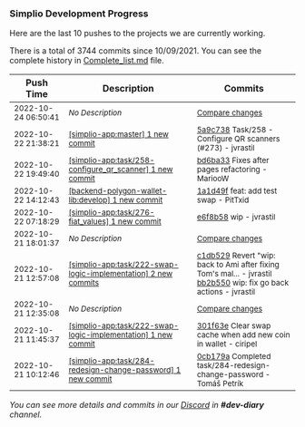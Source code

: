 
### Simplio Development Progress

Here are the last 10 pushes to the projects we are currently working.

There is a total of 3744 commits since 10/09/2021. You can see the complete history in
 [Complete_list.md](Complete_list.md) file.

| Push Time | Description | Commits |
| --- | --- | --- |
| <sub>2022-10-24 06:50:41</sub> | <sub>_No Description_</sub> | <sub>[Compare changes](https://github.com/SimplioOfficial/simplio-app/compare/e6f8b5841bc3...30e7666936f6)</sub> |
| <sub>2022-10-22 21:38:21</sub> | <sub>[[simplio-app:master] 1 new commit](https://github.com/SimplioOfficial/simplio-app/commit/5a9c73823a3bebe927f53d13332a42a0d6c92364)</sub> | <sub>[5a9c738](https://github.com/SimplioOfficial/simplio-app/commit/5a9c73823a3bebe927f53d13332a42a0d6c92364) Task/258 - Configure QR scanners (#273) - jvrastil</sub> |
| <sub>2022-10-22 19:49:40</sub> | <sub>[[simplio-app:task/258\-configure\_qr\_scanner] 1 new commit](https://github.com/SimplioOfficial/simplio-app/commit/bd6ba33b6c321a28d6895eb0607c7385a25057ac)</sub> | <sub>[bd6ba33](https://github.com/SimplioOfficial/simplio-app/commit/bd6ba33b6c321a28d6895eb0607c7385a25057ac) Fixes after pages refactoring - MariooW</sub> |
| <sub>2022-10-22 14:12:43</sub> | <sub>[[backend-polygon-wallet-lib:develop] 1 new commit](https://github.com/SimplioOfficial/backend-polygon-wallet-lib/commit/1a1d49f720d20667035ddeb638472b1e1ca5e73a)</sub> | <sub>[1a1d49f](https://github.com/SimplioOfficial/backend-polygon-wallet-lib/commit/1a1d49f720d20667035ddeb638472b1e1ca5e73a) feat: add test swap - PitTxid</sub> |
| <sub>2022-10-22 07:18:29</sub> | <sub>[[simplio-app:task/276\-fiat\_values] 1 new commit](https://github.com/SimplioOfficial/simplio-app/commit/e6f8b5841bc3a30e8d29b439d3a65402a7b868bb)</sub> | <sub>[e6f8b58](https://github.com/SimplioOfficial/simplio-app/commit/e6f8b5841bc3a30e8d29b439d3a65402a7b868bb) wip - jvrastil</sub> |
| <sub>2022-10-21 18:01:37</sub> | <sub>_No Description_</sub> | <sub>[Compare changes](https://github.com/SimplioOfficial/simplio-app/compare/373d009254ba...7699233f8be0)</sub> |
| <sub>2022-10-21 12:57:08</sub> | <sub>[[simplio-app:task/222\-swap\-logic\-implementation] 2 new commits](https://github.com/SimplioOfficial/simplio-app/compare/301f63eec6f2...bb2b5500cfbf)</sub> | <sub>[c1db529](https://github.com/SimplioOfficial/simplio-app/commit/c1db529ead40c6559dd92f92dfe48a130aa4c743) Revert "wip: back to Ami after fixing Tom's mal... - jvrastil<br>[bb2b550](https://github.com/SimplioOfficial/simplio-app/commit/bb2b5500cfbffbb601a6b093defec2b726a441bc) wip: fix go back actions - jvrastil</sub> |
| <sub>2022-10-21 12:35:08</sub> | <sub>_No Description_</sub> | <sub>[Compare changes](https://github.com/SimplioOfficial/simplio-app/compare/eab867023af4...8f8f9e1697e3)</sub> |
| <sub>2022-10-21 11:45:37</sub> | <sub>[[simplio-app:task/222\-swap\-logic\-implementation] 1 new commit](https://github.com/SimplioOfficial/simplio-app/commit/301f63eec6f25af2e34dff996e39fce13e3d9dfc)</sub> | <sub>[301f63e](https://github.com/SimplioOfficial/simplio-app/commit/301f63eec6f25af2e34dff996e39fce13e3d9dfc) Clear swap cache when add new coin in wallet - ciripel</sub> |
| <sub>2022-10-21 10:12:46</sub> | <sub>[[simplio-app:task/284\-redesign\-change\-password] 1 new commit](https://github.com/SimplioOfficial/simplio-app/commit/0cb179a14630318eb540933fa5369f1dcad8054b)</sub> | <sub>[0cb179a](https://github.com/SimplioOfficial/simplio-app/commit/0cb179a14630318eb540933fa5369f1dcad8054b) Completed task/284-redesign-change-password - Tomáš Petrík</sub> |

_You can see more details and commits in our [Discord](https://discord.gg/aKhjuwZmdP) in **#dev-diary** channel._

